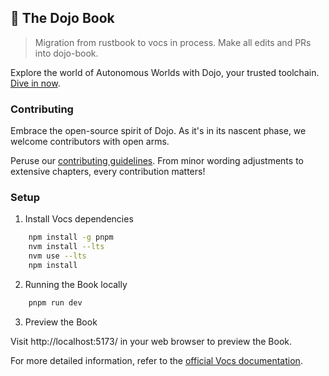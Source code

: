 ## 📖 The Dojo Book

> Migration from rustbook to vocs in process. Make all edits and PRs into dojo-book.

Explore the world of Autonomous Worlds with Dojo, your trusted toolchain. [Dive in now](https://book.dojoengine.org/).

### Contributing

Embrace the open-source spirit of Dojo. As it's in its nascent phase, we welcome contributors with open arms.

Peruse our [contributing guidelines](docs/pages/misc/contributors.md). From minor wording adjustments to extensive chapters, every contribution matters!

### Setup

1. Install Vocs dependencies

```bash
    npm install -g pnpm
    nvm install --lts
    nvm use --lts
    npm install
```

2. Running the Book locally

```bash
    pnpm run dev
```

3. Preview the Book

Visit http://localhost:5173/ in your web browser to preview the Book.

For more detailed information, refer to the [official Vocs documentation](https://vocs.dev/docs/).
